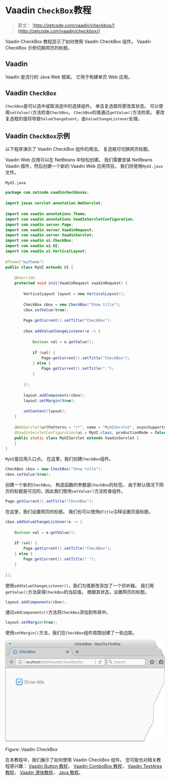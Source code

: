 # Vaadin `CheckBox`教程

> 原文： [http://zetcode.com/vaadin/checkbox/](http://zetcode.com/vaadin/checkbox/)

Vaadin CheckBox 教程显示了如何使用 Vaadin CheckBox 组件。 Vaadin CheckBox 示例切换网页的标题。

## Vaadin

Vaadin 是流行的 Java Web 框架。 它用于构建单页 Web 应用。

## Vaadin `CheckBox`

`CheckBox`是可以选中或取消选中的选择组件。 单击复选框将更改其状态。 可以使用`setValue()`方法检查`CheckBox`。 `CheckBox`的值通过`getValue()`方法检索。 更改复选框的值将导致`ValueChangeEvent`，由`ValueChangeListener`处理。

## Vaadin `CheckBox`示例

以下程序演示了 Vaadin CheckBox 组件的用法。 复选框可切换网页标题。

Vaadin Web 应用可以在 NetBeans 中轻松创建。 我们需要安装 NetBeans Vaadin 插件，然后创建一个新的 Vaadin Web 应用项目。 我们将使用`MyUI.java`文件。

`MyUI.java`

```java
package com.zetcode.vaadincheckboxex;

import javax.servlet.annotation.WebServlet;

import com.vaadin.annotations.Theme;
import com.vaadin.annotations.VaadinServletConfiguration;
import com.vaadin.server.Page;
import com.vaadin.server.VaadinRequest;
import com.vaadin.server.VaadinServlet;
import com.vaadin.ui.CheckBox;
import com.vaadin.ui.UI;
import com.vaadin.ui.VerticalLayout;

@Theme("mytheme")
public class MyUI extends UI {

    @Override
    protected void init(VaadinRequest vaadinRequest) {

        VerticalLayout layout = new VerticalLayout();

        CheckBox cbox = new CheckBox("Show title");
        cbox.setValue(true);

        Page.getCurrent().setTitle("CheckBox");

        cbox.addValueChangeListener(e -> {

            Boolean val = e.getValue();

            if (val) {
                Page.getCurrent().setTitle("CheckBox");
            } else {
                Page.getCurrent().setTitle(".");
            }

        });

        layout.addComponents(cbox);
        layout.setMargin(true);

        setContent(layout);        
    }

    @WebServlet(urlPatterns = "/*", name = "MyUIServlet", asyncSupported = true)
    @VaadinServletConfiguration(ui = MyUI.class, productionMode = false)
    public static class MyUIServlet extends VaadinServlet {
    }
}

```

`MyUI`是应用入口点。 在这里，我们创建`CheckBox`组件。

```java
CheckBox cbox = new CheckBox("Show title");
cbox.setValue(true);

```

创建一个新的`CheckBox`。 构造函数的参数是`CheckBox`的标签。 由于默认情况下网页的标题是可见的，因此我们使用`setValue()`方法检查组件。

```java
Page.getCurrent().setTitle("CheckBox");

```

在这里，我们设置网页的标题。 我们也可以使用`@Title`注释设置页面标题。

```java
cbox.addValueChangeListener(e -> {

    Boolean val = e.getValue();

    if (val) {
        Page.getCurrent().setTitle("CheckBox");
    } else {
        Page.getCurrent().setTitle(".");
    }

});

```

使用`addValueChangeListener()`，我们为值更改添加了一个侦听器。 我们用`getValue()`方法获得`CheckBox`的当前值。 根据其状态，设置网页的标题。

```java
layout.addComponents(cbox);

```

通过`addComponents()`方法将`CheckBox`添加到布局中。

```java
layout.setMargin(true);

```

使用`setMargin()`方法，我们在`CheckBox`组件周围创建了一些边距。

![Vaadin CheckBox](img/3425d0af7105a44edaa30145b8cefe8b.jpg)

Figure: Vaadin CheckBox

在本教程中，我们展示了如何使用 Vaadin CheckBox 组件。 您可能也对相关教程感兴趣： [Vaadin Button 教程](/vaadin/button/)， [Vaadin ComboBox 教程](/vaadin/combobox/)， [Vaadin TextArea 教程](/vaadin/textarea/)， [Vaadin 滑块教程](/vaadin/slider/)， [Java 教程](/lang/java/)。